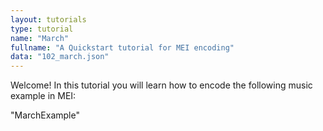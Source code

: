 ```yaml
---
layout: tutorials
type: tutorial
name: "March"
fullname: "A Quickstart tutorial for MEI encoding"
data: "102_march.json"
---
```

Welcome! In this tutorial you will learn how to encode the following music example in MEI:

"MarchExample"
